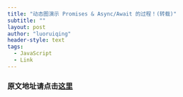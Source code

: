 ```yaml
---
title: "动态图演示 Promises & Async/Await 的过程！(转载)"
subtitle: ""
layout: post
author: "luoruiqing"
header-style: text
tags:
  - JavaScript
  - Link
---
```


### 原文地址请点击[这里](https://zhuanlan.zhihu.com/p/145442030)
